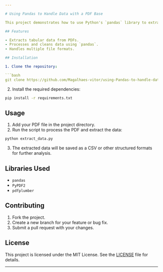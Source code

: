 ```yaml
---

# Using Pandas to Handle Data with a PDF Base

This project demonstrates how to use Python's `pandas` library to extract, process, and handle data from PDF files. It is designed for scenarios where data is stored in a PDF format and needs to be converted into a structured format for analysis.

## Features

- Extracts tabular data from PDFs.
- Processes and cleans data using `pandas`.
- Handles multiple file formats.

## Installation

1. Clone the repository:

```bash
git clone https://github.com/Magalhaes-vitor/using-Pandas-to-handle-data-with-a-PDF-base.git
```

2. Install the required dependencies:

```bash
pip install -r requirements.txt
```

## Usage

1. Add your PDF file in the project directory.
2. Run the script to process the PDF and extract the data:

```bash
python extract_data.py
```

3. The extracted data will be saved as a CSV or other structured formats for further analysis.

## Libraries Used

- `pandas`
- `PyPDF2`
- `pdfplumber`

## Contributing

1. Fork the project.
2. Create a new branch for your feature or bug fix.
3. Submit a pull request with your changes.

## License

This project is licensed under the MIT License. See the [LICENSE](LICENSE) file for details.

--- 
```


